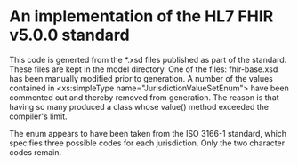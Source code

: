 # An implementation of the HL7 FHIR v5.0.0 standard

This code is generted from the *.xsd files published as part of the standard.
These files are kept in the model directory.
One of the files: fhir-base.xsd has been manually modified prior to generation.
A number of the values contained in <xs:simpleType name="JurisdictionValueSetEnum"> have been commented out and thereby removed from generation.  The reason is that having so many produced a class whose value() method exceeded the compiler's limit.  

The enum appears to have been taken from the ISO 3166-1 standard, which specifies three possible codes for each jurisdiction.  Only the two character codes remain.  